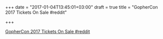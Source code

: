 +++
date = "2017-01-04T13:45:01+03:00"
draft = true
title = "GopherCon 2017 Tickets On Sale  #reddit"

+++

<p><a href="https://t.co/fDCLt9cHyq">GopherCon 2017 Tickets On Sale  #reddit</a></p>
